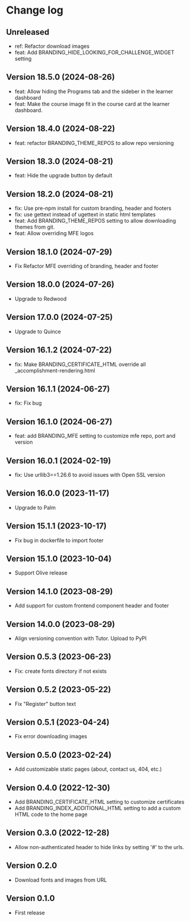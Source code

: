 # Change log

## Unreleased
- ref: Refactor download images
- feat: Add BRANDING_HIDE_LOOKING_FOR_CHALLENGE_WIDGET setting

## Version 18.5.0 (2024-08-26)
- feat: Allow hiding the Programs tab and the sideber in the learner dashboard
- feat: Make the course image fit in the course card at the learner dashboard.

## Version 18.4.0 (2024-08-22)
- feat: refactor BRANDING_THEME_REPOS to allow repo versioning

## Version 18.3.0 (2024-08-21)
- feat: Hide the upgrade button by default

## Version 18.2.0 (2024-08-21)
- fix: Use pre-npm install for custom branding, header and footers
- fix: use gettext instead of ugettext in static html templates
- feat: Add BRANDING_THEME_REPOS setting to allow downloading themes from git.
- feat: Allow overriding MFE logos

## Version 18.1.0 (2024-07-29)
- Fix Refactor MFE overriding of branding, header and footer

## Version 18.0.0 (2024-07-26)
- Upgrade to Redwood

## Version 17.0.0 (2024-07-25)
- Upgrade to Quince

## Version 16.1.2 (2024-07-22)
- fix: Make BRANDING_CERTIFICATE_HTML override all _accomplishment-rendering.html

## Version 16.1.1 (2024-06-27)

- fix: Fix bug

## Version 16.1.0 (2024-06-27)
- feat: add BRANDING_MFE setting to customize mfe repo, port and version

## Version 16.0.1 (2024-02-19)
- fix: Use urllib3==1.26.6 to avoid issues with Open SSL version

## Version 16.0.0 (2023-11-17)
- Upgrade to Palm

## Version 15.1.1 (2023-10-17)
- Fix bug in dockerfile to import footer

## Version 15.1.0 (2023-10-04)
- Support Olive release

## Version 14.1.0 (2023-08-29)
- Add support for custom frontend component header and footer

## Version 14.0.0 (2023-08-29)
- Align versioning convention with Tutor. Upload to PyPI 

## Version 0.5.3 (2023-06-23)
- Fix: create fonts directory if not exists

## Version 0.5.2 (2023-05-22)
- Fix "Register" button text

## Version 0.5.1 (2023-04-24)
- Fix error downloading images

## Version 0.5.0 (2023-02-24)
- Add customizable static pages (about, contact us, 404, etc.)

## Version 0.4.0 (2022-12-30)
- Add BRANDING_CERTIFICATE_HTML setting to customize certificates
- Add BRANDING_INDEX_ADDITIONAL_HTML setting to add a custom HTML code to the home page

## Version 0.3.0 (2022-12-28)
- Allow non-authenticated header to hide links by setting '#' to the urls.
## Version 0.2.0
- Download fonts and images from URL
## Version 0.1.0
- First release